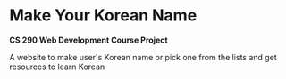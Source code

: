 # Make Your Korean Name

**CS 290 Web Development Course Project**

A website to make user's Korean name or pick one from the lists and get resources to learn Korean
